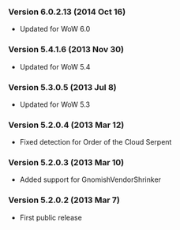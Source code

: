 ### Version 6.0.2.13 (2014 Oct 16)

* Updated for WoW 6.0

### Version 5.4.1.6 (2013 Nov 30)

* Updated for WoW 5.4

### Version 5.3.0.5 (2013 Jul 8)

* Updated for WoW 5.3

### Version 5.2.0.4 (2013 Mar 12)

* Fixed detection for Order of the Cloud Serpent

### Version 5.2.0.3 (2013 Mar 10)

* Added support for GnomishVendorShrinker

### Version 5.2.0.2 (2013 Mar 7)

* First public release
